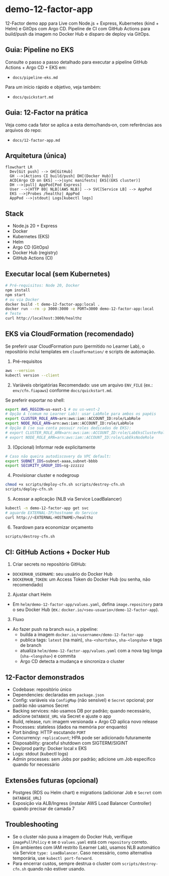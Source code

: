 # demo-12-factor-app

12-Factor demo app para Live com Node.js + Express, Kubernetes (kind + Helm) e GitOps com Argo CD. Pipeline de CI com GitHub Actions para build/push da imagem no Docker Hub e disparo de deploy via GitOps.

## Guia: Pipeline no EKS
Consulte o passo a passo detalhado para executar a pipeline GitHub Actions + Argo CD + EKS em:
- `docs/pipeline-eks.md`

Para um início rápido e objetivo, veja também:
- `docs/quickstart.md`

## Guia: 12‑Factor na prática
Veja como cada fator se aplica a esta demo/hands‑on, com referências aos arquivos do repo:
- `docs/12-factor-app.md`

## Arquitetura (única)
```mermaid
flowchart LR
  Dev[Git push] --> GH[GitHub]
  GH -->|Actions CI build/push| DH[(Docker Hub)]
  ACD[Argo CD on EKS] -->|sync manifests| EKS[(EKS cluster)]
  DH -->|pull| AppPod[Pod Express]
  User -->|HTTP 80| NLB[(AWS NLB)] --> SVC[Service LB] --> AppPod
  EKS -->|Probes /healthz| AppPod
  AppPod -->|stdout| Logs[kubectl logs]
```

## Stack
- Node.js 20 + Express
- Docker
- Kubernetes (EKS)
- Helm
- Argo CD (GitOps)
- Docker Hub (registry)
- GitHub Actions (CI)

## Executar local (sem Kubernetes)

```bash
# Pré-requisitos: Node 20, Docker
npm install
npm start
# ou via Docker
docker build -t demo-12-factor-app:local .
docker run --rm -p 3000:3000 -e PORT=3000 demo-12-factor-app:local
# Teste
curl http://localhost:3000/healthz
```

## EKS via CloudFormation (recomendado)

Se preferir usar CloudFormation puro (permitido no Learner Lab), o repositório inclui templates em `cloudformation/` e scripts de automação.

1. Pré-requisitos
```bash
aws --version
kubectl version --client
```

2. Variáveis obrigatórias
Recomendado: use um arquivo `ENV_FILE` (ex.: `env/cfn.fiapaws`) conforme `docs/quickstart.md`.

Se preferir exportar no shell:
```bash
export AWS_REGION=us-east-1 # ou us-west-2
# Opção A (comum no Learner Lab): usar LabRole para ambos os papéis
export CLUSTER_ROLE_ARN=arn:aws:iam::ACCOUNT_ID:role/LabRole
export NODE_ROLE_ARN=arn:aws:iam::ACCOUNT_ID:role/LabRole
# Opção B (se sua conta possuir roles dedicadas de EKS):
# export CLUSTER_ROLE_ARN=arn:aws:iam::ACCOUNT_ID:role/LabEksClusterRole
# export NODE_ROLE_ARN=arn:aws:iam::ACCOUNT_ID:role/LabEksNodeRole
```

3. (Opcional) Informar rede explicitamente
```bash
# Caso não queira autodiscovery da VPC default:
export SUBNET_IDS=subnet-aaaa,subnet-bbbb
export SECURITY_GROUP_IDS=sg-zzzzzz
```

4. Provisionar cluster e nodegroup
```bash
chmod +x scripts/deploy-cfn.sh scripts/destroy-cfn.sh
scripts/deploy-cfn.sh
```

5. Acessar a aplicação (NLB via Service LoadBalancer)
```bash
kubectl -n demo-12-factor-app get svc
# aguarde EXTERNAL-IP/hostname do Service
curl http://<EXTERNAL-HOSTNAME>/healthz
```

6. Teardown para economizar orçamento
```bash
scripts/destroy-cfn.sh
```

## CI: GitHub Actions + Docker Hub

1. Criar secrets no repositório GitHub:
- `DOCKERHUB_USERNAME`: seu usuário do Docker Hub
- `DOCKERHUB_TOKEN`: um Access Token do Docker Hub (ou senha, não recomendado)

2. Ajustar chart Helm
- Em `helm/demo-12-factor-app/values.yaml`, defina `image.repository` para o seu Docker Hub (ex.: `docker.io/<seu-usuario>/demo-12-factor-app`).

3. Fluxo
- Ao fazer push na branch `main`, a pipeline:
  - builda a imagem `docker.io/<username>/demo-12-factor-app`
  - publica tags: `latest` (na main), `sha-<shortsha>`, `sha-<longsha>` e tags de branch
  - atualiza `helm/demo-12-factor-app/values.yaml` com a nova tag longa (`sha-<longsha>`) e commita
  - Argo CD detecta a mudança e sincroniza o cluster

## 12-Factor demonstrados
- Codebase: repositório único
- Dependencies: declaradas em `package.json`
- Config: variáveis via `ConfigMap` (não sensível) e `Secret` opcional; por padrão não usamos Secret
- Backing services: não usamos DB por padrão; quando necessário, adicione `DATABASE_URL` via Secret e ajuste o app
- Build, release, run: imagem versionada + Argo CD aplica novo release
- Processes: stateless (dados na memória por enquanto)
- Port binding: HTTP escutando `PORT`
- Concurrency: `replicaCount`; HPA pode ser adicionado futuramente
- Disposability: graceful shutdown com SIGTERM/SIGINT
- Dev/prod parity: Docker local x EKS
- Logs: stdout (kubectl logs)
- Admin processes: sem Jobs por padrão; adicione um Job específico quando for necessário

## Extensões futuras (opcional)
- Postgres (RDS ou Helm chart) e migrations (adicionar Job e `Secret` com `DATABASE_URL`)
- Exposição via ALB/Ingress (instalar AWS Load Balancer Controller) quando precisar de camada 7

## Troubleshooting
- Se o cluster não puxa a imagem do Docker Hub, verifique `imagePullPolicy` e se o `values.yaml` está com `repository` correto.
- Em ambientes com IAM restrito (Learner Lab), usamos NLB automático via Service `type: LoadBalancer`. Caso necessário, como alternativa temporária, use `kubectl port-forward`.
- Para encerrar custos, sempre destrua o cluster com `scripts/destroy-cfn.sh` quando não estiver usando.
